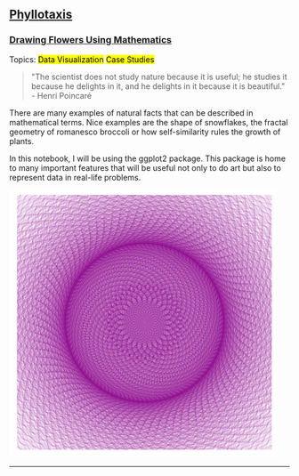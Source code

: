 ## [Phyllotaxis](https://github.com/AminAlAit/phyllotaxis)

### [Drawing Flowers Using Mathematics](https://github.com/AminAlAit/phyllotaxis)

Topics: <mark>Data Visualization</mark> <mark>Case Studies</mark>

> "The scientist does not study nature because it is useful; he studies it because he delights in it, and he delights in it because it is beautiful." 
> \- Henri Poincaré

There are many examples of natural facts that can be described in mathematical terms. Nice examples are the shape of snowflakes, the fractal geometry of romanesco broccoli or how self-similarity rules the growth of plants.

In this notebook, I will be using the ggplot2 package. This package is home to many important features that will be useful not only to do art but also to represent data in real-life problems.

![](/images/index.png)
***
